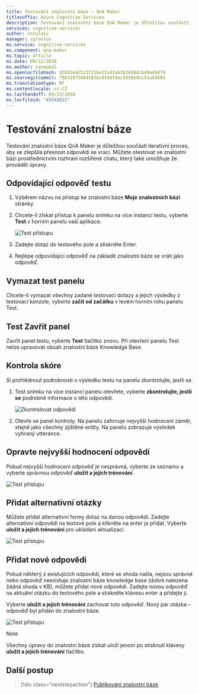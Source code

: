 ```yaml
---
title: Testování znalostní báze – QnA Maker
titlesuffix: Azure Cognitive Services
description: Testování znalostní báze QnA Maker je důležitou součástí iterativní proces, aby se zlepšila přesnost odpovědi se vrací. Můžete otestovat ve znalostní bázi prostřednictvím rozhraní rozšířené chatu, který také umožňuje že provádět úpravy.
services: cognitive-services
author: nstulasi
manager: cgronlun
ms.service: cognitive-services
ms.component: qna-maker
ms.topic: article
ms.date: 09/12/2018
ms.author: saneppal
ms.openlocfilehash: d2b93e62513f256e151d3ab3b34d6dc6d9a49d79
ms.sourcegitcommit: f983187566d165bc8540fdec5650edcc51a6350a
ms.translationtype: MT
ms.contentlocale: cs-CZ
ms.lasthandoff: 09/13/2018
ms.locfileid: "45542612"
---
```

# <a name="test-your-knowledge-base"></a>Testování znalostní báze

Testování znalostní báze QnA Maker je důležitou součástí iterativní proces, aby se zlepšila přesnost odpovědi se vrací. Můžete otestovat ve znalostní bázi prostřednictvím rozhraní rozšířené chatu, který také umožňuje že provádět úpravy.

## <a name="test-answer-matching"></a>Odpovídající odpověď testu

1.  Výběrem názvu na přístup ke znalostní báze **Moje znalostních bází** stránky.
2.  Chcete-li získat přístup k panelu snímku na více instancí testu, vyberte **Test** v horním panelu vaší aplikace.

    ![Test přístupu](../media/qnamaker-how-to-test-kb/access-test.png)

3.  Zadejte dotaz do textového pole a stiskněte Enter.

4.  Nejlépe odpovídající odpověď na základě znalostní báze se vrátí jako odpověď.

## <a name="clear-test-panel"></a>Vymazat test panelu

Chcete-li vymazat všechny zadané testovací dotazy a jejich výsledky z testovací konzole, vyberte **začít od začátku** v levém horním rohu panelu Test.

## <a name="close-test-panel"></a>Test Zavřít panel

Zavřít panel testu, vyberte **Test** tlačítko znovu. Při otevření panelu Test nelze upravovat obsah znalostní báze Knowledge Base.

## <a name="inspect-score"></a>Kontrola skóre

Si prohlédnout podrobnosti o výsledku testu na panelu zkontrolujte, jestli se.

1.  Test snímku na více instancí panelu otevřete, vyberte **zkontrolujte, jestli se** podrobné informace o této odpovědi.

    ![Zkontrolovat odpovědi](../media/qnamaker-how-to-test-kb/inspect.png)

2.  Otevře se panel kontroly. Na panelu zahrnuje nejvyšší hodnocení záměr, stejně jako všechny zjištěné entity. Na panelu zobrazuje výsledek vybraný utterance.

## <a name="correct-the-top-scoring-answer"></a>Opravte nejvyšší hodnocení odpovědí

Pokud nejvyšší hodnocení odpověď je nesprávná, vyberte ze seznamu a vyberte správnou odpověď **uložit a jejich trénování**.

![Test přístupu](../media/qnamaker-how-to-test-kb/choose-answer.png)

## <a name="add-alternate-questions"></a>Přidat alternativní otázky

Můžete přidat alternativní formy dotaz na danou odpovědí. Zadejte alternativní odpovědi na textové pole a klikněte na enter je přidat. Vyberte **uložit a jejich trénování** pro ukládání aktualizací.

![Test přístupu](../media/qnamaker-how-to-test-kb/add-alternate-question.png)

## <a name="add-a-new-answer"></a>Přidat nové odpovědi

Pokud některý z existujících odpovědi, které se shoda našla, nejsou správné nebo odpověď neexistuje znalostní báze knowledge base (dobré nalezena žádná shoda v KB), můžete přidat nové odpovědi. Zadejte novou odpověď na aktuální otázku do textového pole a stiskněte klávesu enter a přidejte ji. 

Vyberte **uložit a jejich trénování** zachovat tuto odpověď. Nový pár otázka – odpověď byl přidán do znalostní báze.

![Test přístupu](../media/qnamaker-how-to-test-kb/add-answer.png)

> [!NOTE]
> Všechny úpravy do znalostní báze získat uloží jenom po stisknutí klávesy **uložit a jejich trénování** tlačítko.

## <a name="next-steps"></a>Další postup

> [!div class="nextstepaction"]
> [Publikování znalostní báze](./publish-knowledge-base.md)
